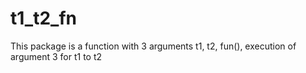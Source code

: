 # t1_t2_fn
This package is a function with 3 arguments t1, t2, fun(), execution of argument 3 for t1 to t2

